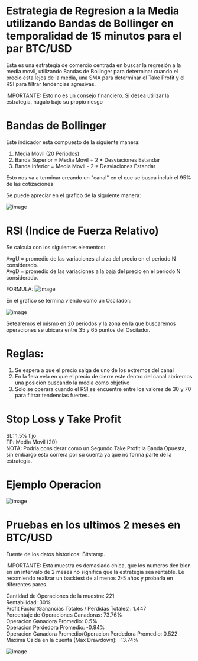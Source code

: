 # Estrategia de Regresion a la Media utilizando Bandas de Bollinger en temporalidad de 15 minutos para el par BTC/USD
Esta es una estrategia de comercio centrada en buscar la regresión a la media movil, utilizando Bandas de Bollinger para determinar cuando el precio esta lejos de la media, una SMA para determinar el Take Profit y el RSI para filtrar tendencias agresivas.

IMPORTANTE: Esto no es un consejo financiero. Si desea utilizar la estrategia, hagalo bajo su propio riesgo

# Bandas de Bollinger

Este indicador esta compuesto de la siguiente manera:

1) Media Movil (20 Periodos)
2) Banda Superior = Media Movil + 2 * Desviaciones Estandar
3) Banda Inferior = Media Movil - 2 * Desviaciones Estandar

Esto nos va a terminar creando un "canal" en el que se busca incluir el 95% de las cotizaciones

Se puede apreciar en el grafico de la siguiente manera:

![image](https://user-images.githubusercontent.com/99511913/193709042-4b812905-eccc-48a8-b594-cb388ab5a91b.png)

# RSI (Indice de Fuerza Relativo)

Se calcula con los siguientes elementos:

AvgU = promedio de las variaciones al alza del precio en el período N considerado.  
AvgD = promedio de las variaciones a la baja del precio en el período N considerado.  

FORMULA:
![image](https://user-images.githubusercontent.com/99511913/193709290-71bc616b-1586-4790-b65f-959e116832e4.png)

En el grafico se termina viendo como un Oscilador:

![image](https://user-images.githubusercontent.com/99511913/193710160-a0b68456-82f3-478a-a639-c808dcf77067.png)

Setearemos el mismo en 20 periodos y la zona en la que buscaremos operaciones se ubicara entre 35 y 65 puntos del Oscilador. 



# Reglas:

1) Se espera a que el precio salga de uno de los extremos del canal
2) En la 1era vela en que el precio de cierre este dentro del canal abriremos una posicion buscando la media como objetivo
3) Solo se operara cuando el RSI se encuentre entre los valores de 30 y 70 para filtrar tendencias fuertes.

# Stop Loss y Take Profit

SL: 1,5% fijo  
TP: Media Movil (20)  
NOTA: Podria considerar como un Segundo Take Profit la Banda Opuesta, sin embargo esto correra por su cuenta ya que no forma parte de la estrategia. 

# Ejemplo Operacion

![image](https://user-images.githubusercontent.com/99511913/193711150-c0fe85cc-b26c-4ea6-af73-a83e8063e590.png)

# Pruebas en los ultimos 2 meses en BTC/USD
Fuente de los datos historicos: Bitstamp.

  
IMPORTANTE: Esta muestra es demasiado chica, que los numeros den bien en un intervalo de 2 meses no significa que la estrategia sea rentable. Le recomiendo realizar un backtest de al menos 2-5 años y probarla en diferentes pares.
    
Cantidad de Operaciones de la muestra: 221    
Rentabilidad: 30%   
Profit Factor(Ganancias Totales / Perdidas Totales): 1.447    
Porcentaje de Operaciones Ganadoras: 73.76%   
Operacion Ganadora Promedio: 0.5%   
Operacion Perdedora Promedio: -0.94%    
Operacion Ganadora Promedio/Operacion Perdedora Promedio: 0.522   
Maxima Caida en la cuenta (Max Drawdown): -13.74%   



![image](https://user-images.githubusercontent.com/99511913/193711324-e6d178c5-f03b-41e1-941d-f8eafa6b23e2.png)




